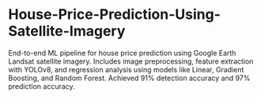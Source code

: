 # House-Price-Prediction-Using-Satellite-Imagery
End-to-end ML pipeline for house price prediction using Google Earth Landsat satellite imagery. Includes image preprocessing, feature extraction with YOLOv8, and regression analysis using models like Linear, Gradient Boosting, and Random Forest. Achieved 91% detection accuracy and 97% prediction accuracy.
